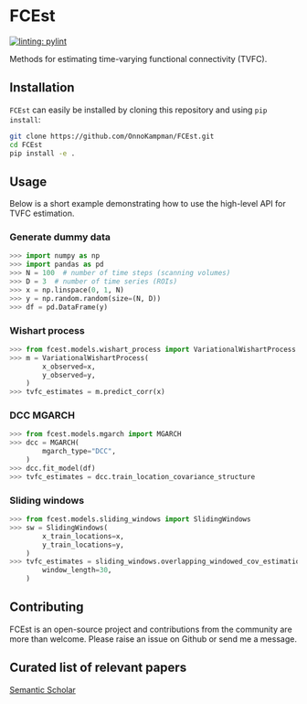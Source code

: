 # FCEst

[![linting: pylint](https://img.shields.io/badge/linting-pylint-yellowgreen)](https://github.com/pylint-dev/pylint)

Methods for estimating time-varying functional connectivity (TVFC).

## Installation

`FCEst` can easily be installed by cloning this repository and using `pip install`:

```zsh
git clone https://github.com/OnnoKampman/FCEst.git
cd FCEst
pip install -e .
```

## Usage

Below is a short example demonstrating how to use the high-level API for TVFC estimation.

### Generate dummy data

```python
>>> import numpy as np
>>> import pandas as pd
>>> N = 100  # number of time steps (scanning volumes)
>>> D = 3  # number of time series (ROIs)
>>> x = np.linspace(0, 1, N)
>>> y = np.random.random(size=(N, D))
>>> df = pd.DataFrame(y)
```

### Wishart process

```python
>>> from fcest.models.wishart_process import VariationalWishartProcess
>>> m = VariationalWishartProcess(
        x_observed=x,
        y_observed=y,
    )
>>> tvfc_estimates = m.predict_corr(x)
```

### DCC MGARCH

```python
>>> from fcest.models.mgarch import MGARCH
>>> dcc = MGARCH(
        mgarch_type="DCC",
    )
>>> dcc.fit_model(df)
>>> tvfc_estimates = dcc.train_location_covariance_structure
```

### Sliding windows

```python
>>> from fcest.models.sliding_windows import SlidingWindows
>>> sw = SlidingWindows(
        x_train_locations=x,
        y_train_locations=y,
    )
>>> tvfc_estimates = sliding_windows.overlapping_windowed_cov_estimation(
        window_length=30,
    )
```

## Contributing

FCEst is an open-source project and contributions from the community are more than welcome.
Please raise an issue on Github or send me a message.

## Curated list of relevant papers

[Semantic Scholar](https://www.semanticscholar.org/shared/library/folder/8091430)
